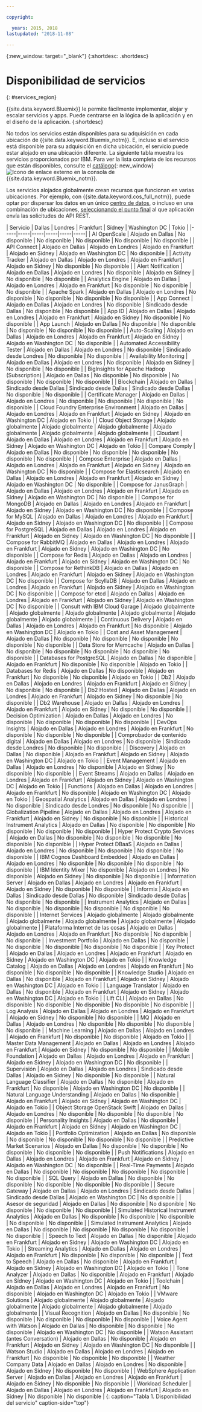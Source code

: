```yaml
---

copyright:

  years: 2015, 2018
lastupdated: "2018-11-08"

---
```

{:new_window: target="_blank"}
{:shortdesc: .shortdesc}


# Disponibilidad de servicios
{: #services_region}

{{site.data.keyword.Bluemix}} le permite fácilmente implementar, alojar y escalar servicios y apps. Puede centrarse en la lógica de la aplicación y en el diseño de la aplicación.
{:shortdesc}

No todos los servicios están disponibles para su adquisición en cada ubicación de {{site.data.keyword.Bluemix_notm}}. E, incluso si el servicio está disponible para su adquisición en dicha ubicación, el servicio puede estar alojado en una ubicación diferente. La siguiente tabla muestra los servicios proporcionados por IBM. Para ver la lista completa de los recursos que están disponibles, consulte el [catálogo](https://console.bluemix.net/catalog/){: new_window} ![Icono de enlace externo](../icons/launch-glyph.svg "Icono de enlace externo") en la consola de {{site.data.keyword.Bluemix_notm}}. 

Los servicios alojados globalmente crean recursos que funcionan en varias ubicaciones. Por ejemplo, con {{site.data.keyword.cos_full_notm}}, puede optar por dispersar los datos en un único [centro de datos](/docs/overview/data-centers.html), o incluso en una combinación de ubicaciones, [seleccionando el punto final](https://console.bluemix.net/docs/services/cloud-object-storage/basics/endpoints.html#select-regions-and-endpoints) al que aplicación envía las solicitudes de API REST.

<!-- Do not manually change the table or add content after the table. -->
<!-- Everything after the second line of the table will be deleted. -->
<!-- Also, do not change the number of dashes in the second line. -->
<!-- Ping @natimpe for details. -->

| Servicio | Dallas | Londres | Frankfurt | Sídney | Washington DC | Tokio |
|-----|-----|-----|-----|-----|-----|
| AI OpenScale | Alojado en Dallas | No disponible | No disponible | No disponible | No disponible | No disponible | 
| API Connect | Alojado en Dallas | Alojado en Londres | Alojado en Frankfurt | Alojado en Sídney | Alojado en Washington DC | No disponible | 
| Activity Tracker | Alojado en Dallas | Alojado en Londres | Alojado en Frankfurt | Alojado en Sídney | No disponible | No disponible | 
| Alert Notification | Alojado en Dallas | Alojado en Londres | No disponible | Alojado en Sídney | No disponible | No disponible | 
| Analytics Engine | Alojado en Dallas | Alojado en Londres | Alojado en Frankfurt | No disponible | No disponible | No disponible | 
| Apache Spark | Alojado en Dallas | Alojado en Londres | No disponible | No disponible | No disponible | No disponible | 
| App Connect | Alojado en Dallas | Alojado en Londres | No disponible | Sindicado desde Dallas | No disponible | No disponible | 
| App ID | Alojado en Dallas | Alojado en Londres | Alojado en Frankfurt | Alojado en Sídney | No disponible | No disponible | 
| App Launch | Alojado en Dallas | No disponible | No disponible | No disponible | No disponible | No disponible | 
| Auto-Scaling | Alojado en Dallas | Alojado en Londres | Alojado en Frankfurt | Alojado en Sídney | Alojado en Washington DC | No disponible | 
| Automated Accessibility Tester | Alojado en Dallas | Alojado en Londres | No disponible | Sindicado desde Londres | No disponible | No disponible | 
| Availability Monitoring | Alojado en Dallas | Alojado en Londres | No disponible | Alojado en Sídney | No disponible | No disponible | 
| BigInsights for Apache Hadoop (Subscription) | Alojado en Dallas | No disponible | No disponible | No disponible | No disponible | No disponible | 
| Blockchain | Alojado en Dallas | Sindicado desde Dallas | Sindicado desde Dallas | Sindicado desde Dallas | No disponible | No disponible | 
| Certificate Manager | Alojado en Dallas | Alojado en Londres | No disponible | No disponible | No disponible | No disponible | 
| Cloud Foundry Enterprise Environment | Alojado en Dallas | Alojado en Londres | Alojado en Frankfurt | Alojado en Sídney | Alojado en Washington DC | Alojado en Tokio | 
| Cloud Object Storage | Alojado globalmente | Alojado globalmente | Alojado globalmente | Alojado globalmente | Alojado globalmente | Alojado globalmente | 
| Cloudant | Alojado en Dallas | Alojado en Londres | Alojado en Frankfurt | Alojado en Sídney | Alojado en Washington DC | Alojado en Tokio | 
| Compare Comply | Alojado en Dallas | No disponible | No disponible | No disponible | No disponible | No disponible | 
| Compose Enterprise | Alojado en Dallas | Alojado en Londres | Alojado en Frankfurt | Alojado en Sídney | Alojado en Washington DC | No disponible | 
| Compose for Elasticsearch | Alojado en Dallas | Alojado en Londres | Alojado en Frankfurt | Alojado en Sídney | Alojado en Washington DC | No disponible | 
| Compose for JanusGraph | Alojado en Dallas | Alojado en Londres | Alojado en Frankfurt | Alojado en Sídney | Alojado en Washington DC | No disponible | 
| Compose for MongoDB | Alojado en Dallas | Alojado en Londres | Alojado en Frankfurt | Alojado en Sídney | Alojado en Washington DC | No disponible | 
| Compose for MySQL | Alojado en Dallas | Alojado en Londres | Alojado en Frankfurt | Alojado en Sídney | Alojado en Washington DC | No disponible | 
| Compose for PostgreSQL | Alojado en Dallas | Alojado en Londres | Alojado en Frankfurt | Alojado en Sídney | Alojado en Washington DC | No disponible | 
| Compose for RabbitMQ | Alojado en Dallas | Alojado en Londres | Alojado en Frankfurt | Alojado en Sídney | Alojado en Washington DC | No disponible | 
| Compose for Redis | Alojado en Dallas | Alojado en Londres | Alojado en Frankfurt | Alojado en Sídney | Alojado en Washington DC | No disponible | 
| Compose for RethinkDB | Alojado en Dallas | Alojado en Londres | Alojado en Frankfurt | Alojado en Sídney | Alojado en Washington DC | No disponible | 
| Compose for ScyllaDB | Alojado en Dallas | Alojado en Londres | Alojado en Frankfurt | Alojado en Sídney | Alojado en Washington DC | No disponible | 
| Compose for etcd | Alojado en Dallas | Alojado en Londres | Alojado en Frankfurt | Alojado en Sídney | Alojado en Washington DC | No disponible | 
| Consult with IBM Cloud Garage | Alojado globalmente | Alojado globalmente | Alojado globalmente | Alojado globalmente | Alojado globalmente | Alojado globalmente | 
| Continuous Delivery | Alojado en Dallas | Alojado en Londres | Alojado en Frankfurt | No disponible | Alojado en Washington DC | Alojado en Tokio | 
| Cost and Asset Management | Alojado en Dallas | No disponible | No disponible | No disponible | No disponible | No disponible | 
| Data Store for Memcache | Alojado en Dallas | No disponible | No disponible | No disponible | No disponible | No disponible | 
| Databases for PostgreSQL | Alojado en Dallas | No disponible | Alojado en Frankfurt | No disponible | No disponible | Alojado en Tokio | 
| Databases for Redis | Alojado en Dallas | No disponible | Alojado en Frankfurt | No disponible | No disponible | Alojado en Tokio | 
| Db2 | Alojado en Dallas | Alojado en Londres | Alojado en Frankfurt | Alojado en Sídney | No disponible | No disponible | 
| Db2 Hosted | Alojado en Dallas | Alojado en Londres | Alojado en Frankfurt | Alojado en Sídney | No disponible | No disponible | 
| Db2 Warehouse | Alojado en Dallas | Alojado en Londres | Alojado en Frankfurt | Alojado en Sídney | No disponible | No disponible | 
| Decision Optimization | Alojado en Dallas | Alojado en Londres | No disponible | No disponible | No disponible | No disponible | 
| DevOps Insights | Alojado en Dallas | Alojado en Londres | Alojado en Frankfurt | No disponible | No disponible | No disponible | 
| Comprobador de contenido digital | Alojado en Dallas | Alojado en Londres | No disponible | Sindicado desde Londres | No disponible | No disponible | 
| Discovery | Alojado en Dallas | No disponible | Alojado en Frankfurt | Alojado en Sídney | Alojado en Washington DC | Alojado en Tokio | 
| Event Management | Alojado en Dallas | Alojado en Londres | No disponible | Alojado en Sídney | No disponible | No disponible | 
| Event Streams | Alojado en Dallas | Alojado en Londres | Alojado en Frankfurt | Alojado en Sídney | Alojado en Washington DC | Alojado en Tokio | 
| Functions | Alojado en Dallas | Alojado en Londres | Alojado en Frankfurt | No disponible | Alojado en Washington DC | Alojado en Tokio | 
| Geospatial Analytics | Alojado en Dallas | Alojado en Londres | No disponible | Sindicado desde Londres | No disponible | No disponible | 
| Globalization Pipeline | Alojado en Dallas | Alojado en Londres | Alojado en Frankfurt | Alojado en Sídney | No disponible | No disponible | 
| Historical Instrument Analytics | Alojado en Dallas | No disponible | No disponible | No disponible | No disponible | No disponible | 
| Hyper Protect Crypto Services | Alojado en Dallas | No disponible | No disponible | No disponible | No disponible | No disponible | 
| Hyper Protect DBaaS | Alojado en Dallas | Alojado en Londres | No disponible | No disponible | No disponible | No disponible | 
| IBM Cognos Dashboard Embedded | Alojado en Dallas | Alojado en Londres | No disponible | No disponible | No disponible | No disponible | 
| IBM Identity Mixer | No disponible | Alojado en Londres | No disponible | Alojado en Sídney | No disponible | No disponible | 
| Information Server | Alojado en Dallas | Alojado en Londres | Alojado en Frankfurt | Alojado en Sídney | No disponible | No disponible | 
| Informix | Alojado en Dallas | Sindicado desde Dallas | No disponible | Sindicado desde Dallas | No disponible | No disponible | 
| Instrument Analytics | Alojado en Dallas | No disponible | No disponible | No disponible | No disponible | No disponible | 
| Internet Services | Alojado globalmente | Alojado globalmente | Alojado globalmente | Alojado globalmente | Alojado globalmente | Alojado globalmente | 
| Plataforma Internet de las cosas | Alojado en Dallas | Alojado en Londres | Alojado en Frankfurt | No disponible | No disponible | No disponible | 
| Investment Portfolio | Alojado en Dallas | No disponible | No disponible | No disponible | No disponible | No disponible | 
| Key Protect | Alojado en Dallas | Alojado en Londres | Alojado en Frankfurt | Alojado en Sídney | Alojado en Washington DC | Alojado en Tokio | 
| Knowledge Catalog | Alojado en Dallas | Alojado en Londres | Alojado en Frankfurt | No disponible | No disponible | No disponible | 
| Knowledge Studio | Alojado en Dallas | No disponible | Alojado en Frankfurt | Alojado en Sídney | Alojado en Washington DC | Alojado en Tokio | 
| Language Translator | Alojado en Dallas | No disponible | Alojado en Frankfurt | Alojado en Sídney | Alojado en Washington DC | Alojado en Tokio | 
| Lift CLI | Alojado en Dallas | No disponible | No disponible | No disponible | No disponible | No disponible | 
| Log Analysis | Alojado en Dallas | Alojado en Londres | Alojado en Frankfurt | Alojado en Sídney | No disponible | No disponible | 
| MQ | Alojado en Dallas | Alojado en Londres | No disponible | No disponible | No disponible | No disponible | 
| Machine Learning | Alojado en Dallas | Alojado en Londres | Alojado en Frankfurt | No disponible | No disponible | Alojado en Tokio | 
| Master Data Management | Alojado en Dallas | Alojado en Londres | Alojado en Frankfurt | Alojado en Sídney | No disponible | No disponible | 
| Mobile Foundation | Alojado en Dallas | Alojado en Londres | Alojado en Frankfurt | Alojado en Sídney | Alojado en Washington DC | No disponible | 
| Supervisión | Alojado en Dallas | Alojado en Londres | Sindicado desde Dallas | Alojado en Sídney | No disponible | No disponible | 
| Natural Language Classifier | Alojado en Dallas | No disponible | Alojado en Frankfurt | No disponible | Alojado en Washington DC | No disponible | 
| Natural Language Understanding | Alojado en Dallas | No disponible | Alojado en Frankfurt | Alojado en Sídney | Alojado en Washington DC | Alojado en Tokio | 
| Object Storage OpenStack Swift | Alojado en Dallas | Alojado en Londres | No disponible | No disponible | No disponible | No disponible | 
| Personality Insights | Alojado en Dallas | No disponible | Alojado en Frankfurt | Alojado en Sídney | Alojado en Washington DC | Alojado en Tokio | 
| Portfolio Optimization | Alojado en Dallas | No disponible | No disponible | No disponible | No disponible | No disponible | 
| Predictive Market Scenarios | Alojado en Dallas | No disponible | No disponible | No disponible | No disponible | No disponible | 
| Push Notifications | Alojado en Dallas | Alojado en Londres | Alojado en Frankfurt | Alojado en Sídney | Alojado en Washington DC | No disponible | 
| Real-Time Payments | Alojado en Dallas | No disponible | No disponible | No disponible | No disponible | No disponible | 
| SQL Query | Alojado en Dallas | No disponible | No disponible | No disponible | No disponible | No disponible | 
| Secure Gateway | Alojado en Dallas | Alojado en Londres | Sindicado desde Dallas | Sindicado desde Dallas | Alojado en Washington DC | No disponible | 
| Asesor de seguridad | Alojado en Dallas | No disponible | No disponible | No disponible | No disponible | No disponible | 
| Simulated Historical Instrument Analytics | Alojado en Dallas | No disponible | No disponible | No disponible | No disponible | No disponible | 
| Simulated Instrument Analytics | Alojado en Dallas | No disponible | No disponible | No disponible | No disponible | No disponible | 
| Speech to Text | Alojado en Dallas | No disponible | Alojado en Frankfurt | Alojado en Sídney | Alojado en Washington DC | Alojado en Tokio | 
| Streaming Analytics | Alojado en Dallas | Alojado en Londres | Alojado en Frankfurt | No disponible | No disponible | No disponible | 
| Text to Speech | Alojado en Dallas | No disponible | Alojado en Frankfurt | Alojado en Sídney | Alojado en Washington DC | Alojado en Tokio | 
| Tone Analyzer | Alojado en Dallas | No disponible | Alojado en Frankfurt | Alojado en Sídney | Alojado en Washington DC | Alojado en Tokio | 
| Toolchain | Alojado en Dallas | Alojado en Londres | Alojado en Frankfurt | No disponible | Alojado en Washington DC | Alojado en Tokio | 
| VMware Solutions | Alojado globalmente | Alojado globalmente | Alojado globalmente | Alojado globalmente | Alojado globalmente | Alojado globalmente | 
| Visual Recognition | Alojado en Dallas | No disponible | No disponible | No disponible | No disponible | No disponible | 
| Voice Agent with Watson | Alojado en Dallas | No disponible | No disponible | No disponible | Alojado en Washington DC | No disponible | 
| Watson Assistant (antes Conversation) | Alojado en Dallas | No disponible | Alojado en Frankfurt | Alojado en Sídney | Alojado en Washington DC | No disponible | 
| Watson Studio | Alojado en Dallas | Alojado en Londres | Alojado en Frankfurt | No disponible | No disponible | No disponible | 
| Weather Company Data | Alojado en Dallas | Alojado en Londres | No disponible | Alojado en Sídney | No disponible | No disponible | 
| WebSphere Application Server | Alojado en Dallas | Alojado en Londres | Alojado en Frankfurt | Alojado en Sídney | No disponible | No disponible | 
| Workload Scheduler | Alojado en Dallas | Alojado en Londres | Alojado en Frankfurt | Alojado en Sídney | No disponible | No disponible | 
 {: caption="Tabla 1. Disponibilidad del servicio" caption-side="top"}
